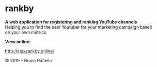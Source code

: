 # rankby
<strong>A web application for registering and ranking YouTube channels</strong><br />
Helping you to find the best Youtuber for your marketing campaign based on your own metrics<br />

<strong>View online:</strong><br />

http://app.rankby.online/<br />

&copy; 2019 - Bruna Rafaela<br />

